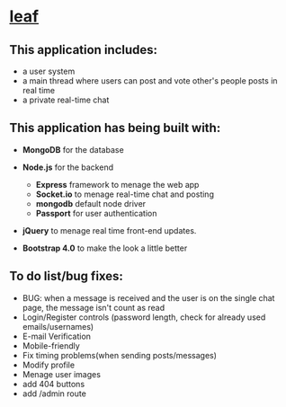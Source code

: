 # <a href="https://leaf-project.herokuapp.com/">leaf</a>
This application includes:
-
- a user system
- a main thread where users can post and vote other's people posts in real time
- a private real-time chat

This application has being built with:
-
- <b>MongoDB</b> for the database
- <b>Node.js</b> for the backend
  - <b>Express</b> framework to menage the web app
  - <b>Socket.io</b> to menage real-time chat and posting
  - <b>mongodb</b> default node driver
  - <b>Passport</b> for user authentication
  
- <b>jQuery</b> to menage real time front-end updates.

- <b>Bootstrap 4.0</b> to make the look a little better

To do list/bug fixes:
-
- BUG: when a message is received and the user is on the single chat page, the message isn't count as read
- Login/Register controls (password length, check for already used emails/usernames)
- E-mail Verification
- Mobile-friendly
- Fix timing problems(when sending posts/messages)
- Modify profile
- Menage user images
- add 404 buttons
- add /admin route
